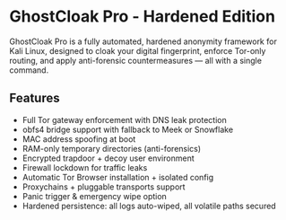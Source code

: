# GhostCloak Pro - Hardened Edition

GhostCloak Pro is a fully automated, hardened anonymity framework for Kali Linux, designed to cloak your digital fingerprint, enforce Tor-only routing, and apply anti-forensic countermeasures — all with a single command.

## Features

- Full Tor gateway enforcement with DNS leak protection
- obfs4 bridge support with fallback to Meek or Snowflake
- MAC address spoofing at boot
- RAM-only temporary directories (anti-forensics)
- Encrypted trapdoor + decoy user environment
- Firewall lockdown for traffic leaks
- Automatic Tor Browser installation + isolated config
- Proxychains + pluggable transports support
- Panic trigger & emergency wipe option
- Hardened persistence: all logs auto-wiped, all volatile paths secured
